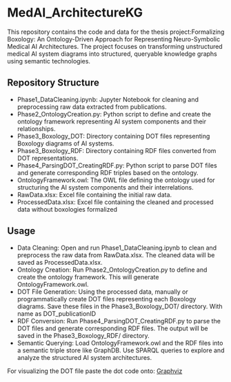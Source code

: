 # MedAI_ArchitectureKG
This repository contains the code and data for the thesis project:Formalizing Boxology: An Ontology-Driven Approach for Representing Neuro-Symbolic Medical AI Architectures. The project focuses on transforming unstructured medical AI system diagrams into structured, queryable knowledge graphs using semantic technologies.

## Repository Structure
- Phase1_DataCleaning.ipynb: Jupyter Notebook for cleaning and preprocessing raw data extracted from publications.
- Phase2_OntologyCreation.py: Python script to define and create the ontology framework representing AI system components and their relationships.
- Phase3_Boxology_DOT: Directory containing DOT files representing Boxology diagrams of AI systems.
- Phase3_Boxology_RDF: Directory containing RDF files converted from DOT representations.
- Phase4_ParsingDOT_CreatingRDF.py: Python script to parse DOT files and generate corresponding RDF triples based on the ontology.
- OntologyFramework.owl: The OWL file defining the ontology used for structuring the AI system components and their interrelations.
- RawData.xlsx: Excel file containing the initial raw data.
- ProcessedData.xlsx: Excel file containing the cleaned and processed data without boxologies formalized

## Usage
- Data Cleaning: Open and run Phase1_DataCleaning.ipynb to clean and preprocess the raw data from RawData.xlsx. The cleaned data will be saved as ProcessedData.xlsx.
- Ontology Creation: Run Phase2_OntologyCreation.py to define and create the ontology framework. This will generate OntologyFramework.owl.
- DOT File Generation: Using the processed data, manually or programmatically create DOT files representing each Boxology diagrams. Save these files in the Phase3_Boxology_DOT/ directory. With name as DOT_publicationID
- RDF Conversion: Run Phase4_ParsingDOT_CreatingRDF.py to parse the DOT files and generate corresponding RDF files. The output will be saved in the Phase3_Boxology_RDF/ directory.
- Semantic Querying: Load OntologyFramework.owl and the RDF files into a semantic triple store like GraphDB. Use SPARQL queries to explore and analyze the structured AI system architectures.

For visualizing the DOT file paste the dot code onto: [Graphviz]([url](https://dreampuf.github.io/GraphvizOnline/?engine=dot#digraph%20G%20%7B%0A%0A%20%20subgraph%20cluster_0%20%7B%0A%20%20%20%20style%3Dfilled%3B%0A%20%20%20%20color%3Dlightgrey%3B%0A%20%20%20%20node%20%5Bstyle%3Dfilled%2Ccolor%3Dwhite%5D%3B%0A%20%20%20%20a0%20-%3E%20a1%20-%3E%20a2%20-%3E%20a3%3B%0A%20%20%20%20label%20%3D%20%22process%20%231%22%3B%0A%20%20%7D%0A%0A%20%20subgraph%20cluster_1%20%7B%0A%20%20%20%20node%20%5Bstyle%3Dfilled%5D%3B%0A%20%20%20%20b0%20-%3E%20b1%20-%3E%20b2%20-%3E%20b3%3B%0A%20%20%20%20label%20%3D%20%22process%20%232%22%3B%0A%20%20%20%20color%3Dblue%0A%20%20%7D%0A%20%20start%20-%3E%20a0%3B%0A%20%20start%20-%3E%20b0%3B%0A%20%20a1%20-%3E%20b3%3B%0A%20%20b2%20-%3E%20a3%3B%0A%20%20a3%20-%3E%20a0%3B%0A%20%20a3%20-%3E%20end%3B%0A%20%20b3%20-%3E%20end%3B%0A%0A%20%20start%20%5Bshape%3DMdiamond%5D%3B%0A%20%20end%20%5Bshape%3DMsquare%5D%3B%0A%7D))

